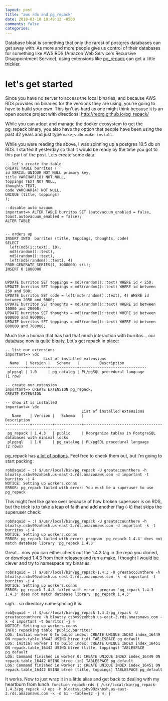 ```yaml
---
layout: post
title: "aws rds and pg_repack"
date: 2018-03-18 10:49:12 -0500
comments: false
categories:
---
```


Database bloat is something that only the rarest of postgres databases can get away with. As more and more people give us control of their databases for something like AWS RDS (Amazon Web Service's Recursive Disappointment Service), using extensions like [pg_repack](http://reorg.github.io/pg_repack/) can get a little trickier.

# let's get started
Since you have no server to access the local binaries, and because AWS RDS provides no binaries for the versions they are using, you're going to have to build your own. This isn't as hard as one might think because it is an open source project with directions: http://reorg.github.io/pg_repack/
  
While you can adopt and manage the docker ecosystem to get the pg_repack binary, you also have the option that people have been using the past 42 years and just type `make;sudo make install`.

While you were reading the above, I was spinning up a postgres 10.5 db on RDS. I started it yesterday so that it would be ready by the time you got to this part of the post. Lets create some data:
```
-- let's create the table
CREATE TABLE burritos (
id SERIAL UNIQUE NOT NULL primary key,
title VARCHAR(10) NOT NULL,
toppings TEXT NOT NULL,
thoughts TEXT,
code VARCHAR(4) NOT NULL,
UNIQUE (title, toppings)
);

--disable auto vacuum
important=> ALTER TABLE burritos SET (autovacuum_enabled = false, toast.autovacuum_enabled = false);
ALTER TABLE


-- orders up
INSERT INTO  burritos (title, toppings, thoughts, code)
SELECT
  left(md5(i::text), 10),
  md5(random()::text),
  md5(random()::text),
  left(md5(random()::text), 4)
FROM GENERATE_SERIES(1, 1000000) s(i);
INSERT 0 1000000


UPDATE burritos SET toppings = md5(random()::text) WHERE id < 250;
UPDATE burritos SET toppings = md5(random()::text) WHERE id between 250 and 500;
UPDATE burritos SET code = left(md5(random()::text), 4) WHERE id between 2050 and 5000;
UPDATE burritos SET thoughts = md5(random()::text) WHERE id between 10000 and 20000;
UPDATE burritos SET thoughts = md5(random()::text) WHERE id between 800000 and 900000;
UPDATE burritos SET toppings = md5(random()::text) WHERE id between 600000 and 700000;
```

Much like a human that has had that much interaction with burritos... our [database now is quite bloaty](http://www.databasesoup.com/2014/10/new-table-bloat-query.html). Let's get repack in place:
```
-- list our extensions
important=> \dx
                 List of installed extensions
  Name   | Version |   Schema   |         Description
---------+---------+------------+------------------------------
 plpgsql | 1.0     | pg_catalog | PL/pgSQL procedural language
(1 row)

-- create our extension
important=> CREATE EXTENSION pg_repack;
CREATE EXTENSION

-- show it is installed
important=> \dx
                                  List of installed extensions
   Name    | Version |   Schema   |                         Description
-----------+---------+------------+--------------------------------------------------------------
 pg_repack | 1.4.3   | public     | Reorganize tables in PostgreSQL databases with minimal locks
 plpgsql   | 1.0     | pg_catalog | PL/pgSQL procedural language
(2 rows)
```

pg_repack has [a lot of options](http://reorg.github.io/pg_repack/#usage). Feel free to check them out, but I'm going to start packing:
```
rob@squid ~ :( $/usr/local/bin/pg_repack -U greataccounthere -h bloatsy.csbv99zxhbsh.us-east-2.rds.amazonaws.com -d important -t burritos -j 4
NOTICE: Setting up workers.conns
ERROR: pg_repack failed with error: You must be a superuser to use pg_repack
```
This might feel like game over because of how broken superuser is on RDS, but the trick is to take a leap of faith and add another flag (-k) that skips the superuser check:
```
rob@squid ~ :( $/usr/local/bin/pg_repack -U greataccounthere -h bloatsy.csbv99zxhbsh.us-east-2.rds.amazonaws.com -d important -k -t burritos -j 4
NOTICE: Setting up workers.conns
ERROR: pg_repack failed with error: program 'pg_repack 1.4.4' does not match database library 'pg_repack 1.4.3'
```

Great... now you can either check out the  1.4.3 tag  in the repo you cloned, or download 1.4.3 from their releases and run a make.
I thought I would be clever and try to namespace my binaries:
```
rob@squid ~ :( $/usr/local/bin/pg_repack-1.4.3 -U greataccounthere -h bloatsy.csbv99zxhbsh.us-east-2.rds.amazonaws.com -k -d important -t burritos -j 4
NOTICE: Setting up workers.conns
ERROR: pg_repack-1.4.3 failed with error: program 'pg_repack-1.4.3 1.4.3' does not match database library 'pg_repack 1.4.3'
```

sigh... so directory namespacing it is:
```
rob@squid ~ :( $/usr/local/bin/pg_repack-1.4.3/pg_repack -U greataccounthere -h bloatsy.csbv99zxhbsh.us-east-2.rds.amazonaws.com -k -d important -t burritos -j 4
NOTICE: Setting up workers.conns
INFO: repacking table "public.burritos"
LOG: Initial worker 0 to build index: CREATE UNIQUE INDEX index_16449 ON repack.table_16442 USING btree (id) TABLESPACE pg_default
LOG: Initial worker 1 to build index: CREATE UNIQUE INDEX index_16451 ON repack.table_16442 USING btree (title, toppings) TABLESPACE pg_default
LOG: Command finished in worker 0: CREATE UNIQUE INDEX index_16449 ON repack.table_16442 USING btree (id) TABLESPACE pg_default
LOG: Command finished in worker 1: CREATE UNIQUE INDEX index_16451 ON repack.table_16442 USING btree (title, toppings) TABLESPACE pg_default
```

It works. Now to just wrap it in a little alias and get back to dealing with my heartburn from lunch.
`function repack-rds { /usr/local/bin/pg_repack-1.4.3/pg_repack -U ops -h bloatsy.csbv99zxhbsh.us-east-2.rds.amazonaws.com -k -d $1 --table=$2 -j 4; }`
